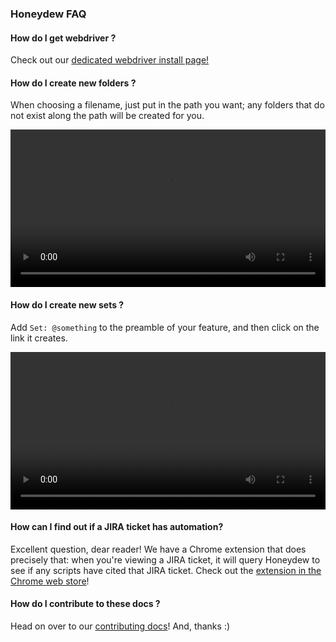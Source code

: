 ### Honeydew FAQ

#### How do I get webdriver ?

Check out our [dedicated webdriver install page!][wd]

[wd]: faq/install-webdriver.md

#### How do I create new folders ?

When choosing a filename, just put in the path you want; any folders
that do not exist along the path will be created for you.

<video controls="controls" width="100%">
  <source type="video/webm" src="new-feature.webm"></source>
  <p>Your browser does not support the video element.</p>
</video>

#### How do I create new sets ?

Add `Set: @something` to the preamble of your feature, and then click
on the link it creates.

<video controls="controls" width="100%">
  <source type="video/webm" src="new-set.webm"></source>
  <p>Your browser does not support the video element.</p>
  </video>

#### How can I find out if a JIRA ticket has automation?

Excellent question, dear reader! We have a Chrome extension that does
precisely that: when you're viewing a JIRA ticket, it will query
Honeydew to see if any scripts have cited that JIRA ticket. Check out
the [extension in the Chrome web store][ext]!

[ext]: https://chrome.google.com/webstore/detail/honeydew-automation-finde/khlfpgljofinkodkemdgglkhinpbncgh

#### How do I contribute to these docs ?

Head on over to our [contributing docs]! And, thanks :)

[contributing docs]: faq/contributing.md
